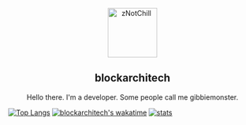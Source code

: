 <p align="center">
 <img width="100px" src="https://visage.surgeplay.com/bust/512/5be5755e-8a9d-484d-b1cf-446b9a7951d8"  align="center" alt="zNotChill" />
 <h2 align="center">blockarchitech</h2>
 <p align="center">Hello there. I'm a developer. Some people call me gibbiemonster.</p>
</p>
  </p>

[![Top Langs](https://github-readme-stats.vercel.app/api/top-langs/?username=blockarchitech)](https://github.com/anuraghazra/github-readme-stats)
[![blockarchitech's wakatime](https://github-readme-stats.vercel.app/api/wakatime?username=blockarchitech)](https://github.com/anuraghazra/github-readme-stats)
[![stats](https://github-readme-stats.vercel.app/api?username=blockarchitech)](https://github.com/anuraghazra/github-readme-stats)
